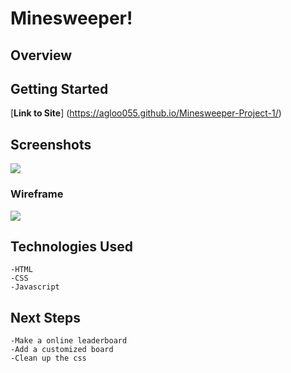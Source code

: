 # Minesweeper!

## Overview

## Getting Started
[**Link to Site**] (https://agloo055.github.io/Minesweeper-Project-1/)

## Screenshots

<img src="https://imgur.com/a/3ohoVCP.png">

### Wireframe

<img src="https://imgur.com/a/omD0a0r.png">

## Technologies Used
    -HTML
    -CSS
    -Javascript

## Next Steps
    -Make a online leaderboard
    -Add a customized board
    -Clean up the css